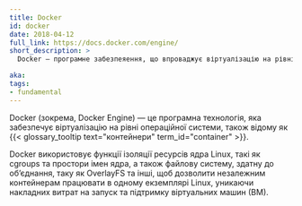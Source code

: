 ```yaml
---
title: Docker
id: docker
date: 2018-04-12
full_link: https://docs.docker.com/engine/
short_description: >
  Docker — програмне забезпеяення, що впроваджує віртуалізацію на рівні операційної системи, також відому як контейнери.

aka:
tags:
- fundamental
---
```

Docker (зокрема, Docker Engine) — це програмна технологія, яка забезпечує віртуалізацію на рівні операційної системи, також відому як {{< glossary_tooltip text="контейнери" term_id="container" >}}.

<!--more-->

Docker використовує функції ізоляції ресурсів ядра Linux, такі як cgroups та простори імен ядра, а також файлову систему, здатну до обʼєднання, таку як OverlayFS та інші, щоб дозволити незалежним контейнерам працювати в одному екземплярі Linux, уникаючи накладних витрат на запуск та підтримку віртуальних машин (ВМ).
